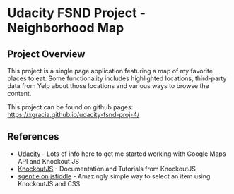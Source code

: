 # Udacity FSND Project - Neighborhood Map

## Project Overview

This project is a single page application featuring a map of my favorite places to eat. Some functionality includes highlighted locations, third-party data from Yelp about those locations and various ways to browse the content.

This project can be found on github pages: https://xgracia.github.io/udacity-fsnd-proj-4/

## References

- [Udacity](https://classroom.udacity.com/nanodegrees/nd004) - Lots of info here to get me started working with Google Maps API and Knockout JS
- [KnockoutJS](http://knockoutjs.com/documentation) - Documentation and Tutorials from KnockoutJS
- [sgentle on jsfiddle](http://jsfiddle.net/sgentile/pRC4c/) - Amazingly simple way to select an item using KnockoutJS and CSS
